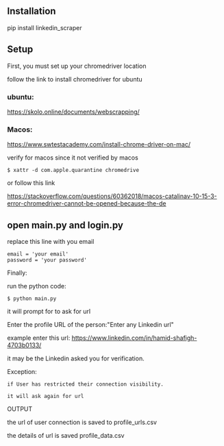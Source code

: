 
## Installation


pip install linkedin_scraper


## Setup
First, you must set up your chromedriver location

follow the link to install chromedriver for ubuntu

### ubuntu:

https://skolo.online/documents/webscrapping/

### Macos:

https://www.swtestacademy.com/install-chrome-driver-on-mac/

verify for macos since it not verified by macos

    $ xattr -d com.apple.quarantine chromedrive

or
follow this link

https://stackoverflow.com/questions/60362018/macos-catalinav-10-15-3-error-chromedriver-cannot-be-opened-because-the-de

## open main.py and login.py

replace this line with you email

    email = 'your email'
    password = 'your password'


Finally:

run the python code:

    $ python main.py

it will prompt for to ask for url 

Enter the profile URL of the person:"Enter any Linkedin url"

example enter this url: https://www.linkedin.com/in/hamid-shafigh-4703b0133/

it may be the Linkedin asked you for verification.

Exception:

    if User has restricted their connection visibility.
    
    it will ask again for url
    

 OUTPUT

 the url of user connection is saved to profile_urls.csv

 the details of url is saved profile_data.csv
